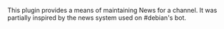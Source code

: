 This plugin provides a means of maintaining News for a channel.  It was
partially inspired by the news system used on #debian's bot.
